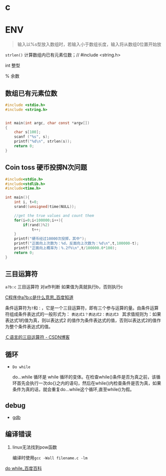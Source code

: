 # c

# ENV

> 输入以%s型放入数组时，若输入小于数组长度，输入将从数组0位置开始放

`strlen()` 计算数组内已有元素位数；// #include <string.h>

int 整型

% 余数


## 数组已有元素位数
```c
#include <stdio.h>
#include <string.h>


int main(int argc, char const *argv[])
{
	char s[100];
	scanf ("%s", s);
	printf("%d\n", strlen(s));
	return 0;
}
```
## Coin toss 硬币投掷N次问题
```c
#include<stdio.h>
#include<stdlib.h>
#include<time.h>

int main(){
	int i, t=0;
	srand((unsigned)time(NULL));

	//get the true values and count them
	for(i=0;i<100000;i++){
		if(rand()%2)
			t++;
	}
	printf("硬币经过10000次投掷，其中");
	printf("正面向上次数为：%d，反面向上次数为：%d\n",t,100000-t);
	printf("正面向上概率为：%.2f%\n",t/100000.0*100);
	return 0;
}
```

## 三目运算符

`a?b:c` 三目运算符
对a作判断 如果值为真就执行b，否则执行c

[C程序中a?b:c是什么意思_百度知道](https://zhidao.baidu.com/question/494768749.html)

条件运算符为`?`和`：`，它是一个三目运算符，即有三个参与运算的量。由条件运算符组成条件表达式的一般形式为：
`表达式1？表达式2：表达式3 `
其求值规则为：如果表达式1的值为真，则以表达式2 的值作为条件表达式的值，否则以表达式2的值作为整个条件表达式的值。 

[Ｃ语言的三目运算符 - CSDN博客](https://blog.csdn.net/yuanzhuohang/article/details/5176303)

## 循环

- `Do while`

	do...while 循环是 while 循环的变体。在检查while()条件是否为真之前，该循环首先会执行一次do{}之内的语句，然后在while()内检查条件是否为真，如果条件为真的话，就会重复do...while这个循环,直至while()为假。

## debug

- [gdb](gdb.md)

## 编译错误

1. linux无法找到pow函数
	
	编译时使用`gcc -Wall filename.c -lm`

[do while_百度百科](https://baike.baidu.com/item/do%20while/2814046?fr=aladdin)

